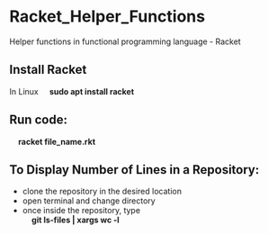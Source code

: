 # Racket_Helper_Functions
Helper functions in functional programming language - Racket

## Install Racket
In Linux
&nbsp;&nbsp;&nbsp;&nbsp;**sudo apt install racket**

## Run code:
&nbsp;&nbsp;&nbsp;&nbsp;**racket file_name.rkt**

## To Display Number of Lines in a Repository:
- clone the repository in the desired location
- open terminal and change directory
- once inside the repository, type <br />
&nbsp;&nbsp;&nbsp;&nbsp;**git ls-files | xargs wc -l**
